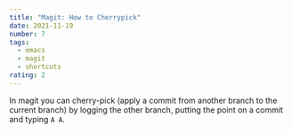 ```yaml
---
title: "Magit: How to Cherrypick"
date: 2021-11-19
number: 7
tags:
  - emacs
  - magit
  - shortcuts
rating: 2
---
```


In magit you can cherry-pick (apply a commit from another branch to the current
branch) by logging the other branch, putting the point on a commit and typing `A
A`.
